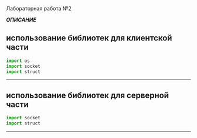 Лабораторная работа №2

***ОПИСАНИЕ***

использование библиотек для клиентской части
---
```python
import os
import socket
import struct
```
---

использование библиотек для серверной части
---
```python
import socket
import struct
```
---